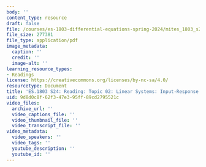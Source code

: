 ```yaml
---
body: ''
content_type: resource
draft: false
file: /courses/es-1803-differential-equations-spring-2024/mites_1803_s24_topic2.pdf
file_size: 277381
file_type: application/pdf
image_metadata:
  caption: ''
  credit: ''
  image-alt: ''
learning_resource_types:
- Readings
license: https://creativecommons.org/licenses/by-nc-sa/4.0/
resourcetype: Document
title: 'ES.1803 S24: Reading: Topic 02: Linear Systems: Input-Response Models'
uid: 9d8d0c8f-62f3-47e3-95ff-89cd2795521c
video_files:
  archive_url: ''
  video_captions_file: ''
  video_thumbnail_file: ''
  video_transcript_file: ''
video_metadata:
  video_speakers: ''
  video_tags: ''
  youtube_description: ''
  youtube_id: ''
---
```

